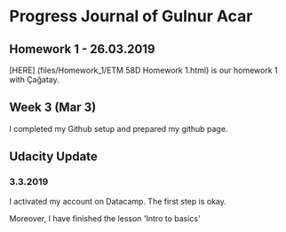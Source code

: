 # Progress Journal of Gulnur Acar

## Homework 1 - 26.03.2019

[HERE] (files/Homework_1/ETM 58D Homework 1.html) is our homework 1 with Çağatay.  

## Week 3 (Mar 3)

I completed my Github setup and prepared my github page.

## Udacity Update

### 3.3.2019

I activated my account on Datacamp. The first step is okay.

Moreover, I have finished the lesson 'Intro to basics'
